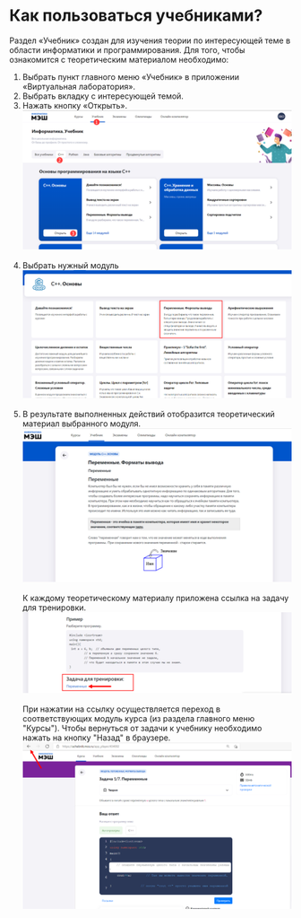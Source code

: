 # Как пользоваться учебниками? 

Раздел «Учебник» создан для изучения теории по интересующей теме в области информатики и программирования. Для того, чтобы ознакомится с теоретическим материалом необходимо:

1. Выбрать пункт главного меню «Учебник» в приложении «Виртуальная лаборатория».
2. Выбрать вкладку с интересующей темой.
3. Нажать кнопку «Открыть».
![Раздел учебник](../_images/01-for-students/3.png)<br><br>
4. Выбрать нужный модуль 
![Модуль учебника](../_images/01-for-students/4.png)<br><br>
5. В результате выполненных действий отобразится теоретический материал выбранного модуля. 
![Модуль учебника](../_images/01-for-students/1.2.3.png)<br><br>
К каждому теоретическому материалу приложена ссылка на задачу для тренировки. 
![Модуль учебника](../_images/01-for-students/1.2.1.png)<br><br>
При нажатии на ссылку осуществляется переход в соответствующих модуль курса (из раздела главного меню "Курсы"). Чтобы вернуться от задачи к учебнику необходимо нажать на кнопку "Назад" в браузере. 
![Модуль учебника](../_images/01-for-students/1.2.2.png)